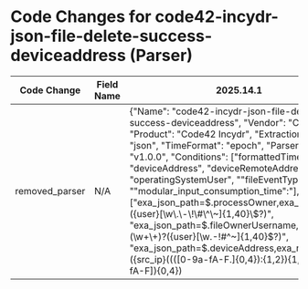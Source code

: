 # Code Changes for code42-incydr-json-file-delete-success-deviceaddress (Parser)

| Code Change | Field Name | 2025.14.1 | 2025.15.1 |
|-------------|------------|-----------|------------|
| removed_parser | N/A | {"Name": "code42-incydr-json-file-delete-success-deviceaddress", "Vendor": "Code42", "Product": "Code42 Incydr", "ExtractionType": "json", "TimeFormat": "epoch", "ParserVersion": "v1.0.0", "Conditions": ["formattedTimestamp", "deviceAddress", "deviceRemoteAddress", "operatingSystemUser", "\"fileEventType\":", "\"modular_input_consumption_time\":"], "Fields": ["exa_json_path=$.processOwner,exa_regex=({user}[\w\.\-\!\#\^\~]{1,40}\$?)", "exa_json_path=$.fileOwnerUsername,exa_regex=(\w+\\+)?({user}[\w\.\-\!\#\^\~]{1,40}\$?)", "exa_json_path=$.deviceAddress,exa_regex=({src_ip}((([0-9a-fA-F.]{0,4}):{1,2}){1,7}([0-9a-fA-F]){0,4})|(((25[0-5]|(2[0-4]|1\d|[0-9]|)\d)\.?\b){4}))(:({src_port}\d+))?", "exa_json_path=$.deviceRemoteAddress,exa_regex=({src_translated_ip}\d{1,3}\.\d{1,3}\.\d{1,3}\.\d{1,3})", "exa_json_path=$.deviceRemoteAddress,exa_regex=({src_translated_ip}\w{0,4}:\w{0,4}:\w{0,4}:\w{0,4}:\w{0,4}:\w{0,4}:\w{0,4}:\w{0,4})", "exa_json_path=$.files[0].fileName,exa_field_name=file_name", "exa_json_path=$.files[0].fileEventType,exa_field_name=access", "exa_json_path=$.files[0].fileType,exa_field_name=file_type", "exa_json_path=$.files[0].detectionTimestamp,exa_field_name=time", "exa_regex=\"processName\":\s*\"({process_path}({process_dir}[^\"]*?[\\\/]+)?({process_name}[^\"\\\/]+?))\"", "exa_json_path=$.files[0],exa_regex=\"fullPath\":\s*\"({file_path}({file_dir}[^\"]*?[\\\/]+)?({file_name}[^\"\\\/]+?(\.({file_ext}\w+))?))\"", "exa_json_path=$.files[0].md5,exa_field_name=hash_md5", "exa_json_path=$.files[0].sha256,exa_field_name=hash_sha256", "exa_json_path=$.userUid,exa_field_name=user_uid"]} | N/A |